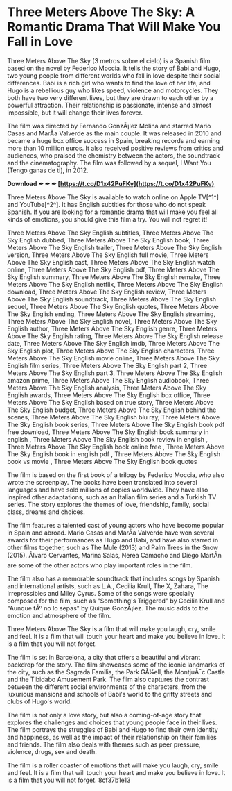 
 
# Three Meters Above The Sky: A Romantic Drama That Will Make You Fall in Love
 
Three Meters Above The Sky (3 metros sobre el cielo) is a Spanish film based on the novel by Federico Moccia. It tells the story of Babi and Hugo, two young people from different worlds who fall in love despite their social differences. Babi is a rich girl who wants to find the love of her life, and Hugo is a rebellious guy who likes speed, violence and motorcycles. They both have two very different lives, but they are drawn to each other by a powerful attraction. Their relationship is passionate, intense and almost impossible, but it will change their lives forever.
 
The film was directed by Fernando GonzÃ¡lez Molina and starred Mario Casas and MarÃ­a Valverde as the main couple. It was released in 2010 and became a huge box office success in Spain, breaking records and earning more than 10 million euros. It also received positive reviews from critics and audiences, who praised the chemistry between the actors, the soundtrack and the cinematography. The film was followed by a sequel, I Want You (Tengo ganas de ti), in 2012.
 
**Download ✒ ✒ ✒ [https://t.co/D1x42PuFKv](https://t.co/D1x42PuFKv)**


 
Three Meters Above The Sky is available to watch online on Apple TV[^1^] and YouTube[^2^]. It has English subtitles for those who do not speak Spanish. If you are looking for a romantic drama that will make you feel all kinds of emotions, you should give this film a try. You will not regret it!
 
Three Meters Above The Sky English subtitles,  Three Meters Above The Sky English dubbed,  Three Meters Above The Sky English book,  Three Meters Above The Sky English trailer,  Three Meters Above The Sky English version,  Three Meters Above The Sky English full movie,  Three Meters Above The Sky English cast,  Three Meters Above The Sky English watch online,  Three Meters Above The Sky English pdf,  Three Meters Above The Sky English summary,  Three Meters Above The Sky English remake,  Three Meters Above The Sky English netflix,  Three Meters Above The Sky English download,  Three Meters Above The Sky English review,  Three Meters Above The Sky English soundtrack,  Three Meters Above The Sky English sequel,  Three Meters Above The Sky English quotes,  Three Meters Above The Sky English ending,  Three Meters Above The Sky English streaming,  Three Meters Above The Sky English novel,  Three Meters Above The Sky English author,  Three Meters Above The Sky English genre,  Three Meters Above The Sky English rating,  Three Meters Above The Sky English release date,  Three Meters Above The Sky English imdb,  Three Meters Above The Sky English plot,  Three Meters Above The Sky English characters,  Three Meters Above The Sky English movie online,  Three Meters Above The Sky English film series,  Three Meters Above The Sky English part 2,  Three Meters Above The Sky English part 3,  Three Meters Above The Sky English amazon prime,  Three Meters Above The Sky English audiobook,  Three Meters Above The Sky English analysis,  Three Meters Above The Sky English awards,  Three Meters Above The Sky English box office,  Three Meters Above The Sky English based on true story,  Three Meters Above The Sky English budget,  Three Meters Above The Sky English behind the scenes,  Three Meters Above The Sky English blu ray,  Three Meters Above The Sky English book series,  Three Meters Above The Sky English book pdf free download,  Three Meters Above The Sky English book summary in english ,  Three Meters Above The Sky English book review in english ,  Three Meters Above The Sky English book online free ,  Three Meters Above The Sky English book in english pdf ,  Three Meters Above The Sky English book vs movie ,  Three Meters Above The Sky English book quotes
  
The film is based on the first book of a trilogy by Federico Moccia, who also wrote the screenplay. The books have been translated into several languages and have sold millions of copies worldwide. They have also inspired other adaptations, such as an Italian film series and a Turkish TV series. The story explores the themes of love, friendship, family, social class, dreams and choices.
 
The film features a talented cast of young actors who have become popular in Spain and abroad. Mario Casas and MarÃ­a Valverde have won several awards for their performances as Hugo and Babi, and have also starred in other films together, such as The Mule (2013) and Palm Trees in the Snow (2015). Ãlvaro Cervantes, Marina Salas, Nerea Camacho and Diego MartÃ­n are some of the other actors who play important roles in the film.
 
The film also has a memorable soundtrack that includes songs by Spanish and international artists, such as L.A., Cecilia Krull, The X, Zahara, The Irrepressibles and Miley Cyrus. Some of the songs were specially composed for the film, such as "Something's Triggered" by Cecilia Krull and "Aunque tÃº no lo sepas" by Quique GonzÃ¡lez. The music adds to the emotion and atmosphere of the film.
 
Three Meters Above The Sky is a film that will make you laugh, cry, smile and feel. It is a film that will touch your heart and make you believe in love. It is a film that you will not forget.
  
The film is set in Barcelona, a city that offers a beautiful and vibrant backdrop for the story. The film showcases some of the iconic landmarks of the city, such as the Sagrada Familia, the Park GÃ¼ell, the MontjuÃ¯c Castle and the Tibidabo Amusement Park. The film also captures the contrast between the different social environments of the characters, from the luxurious mansions and schools of Babi's world to the gritty streets and clubs of Hugo's world.
 
The film is not only a love story, but also a coming-of-age story that explores the challenges and choices that young people face in their lives. The film portrays the struggles of Babi and Hugo to find their own identity and happiness, as well as the impact of their relationship on their families and friends. The film also deals with themes such as peer pressure, violence, drugs, sex and death.
 
The film is a roller coaster of emotions that will make you laugh, cry, smile and feel. It is a film that will touch your heart and make you believe in love. It is a film that you will not forget.
 8cf37b1e13
 
